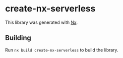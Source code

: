 # create-nx-serverless

This library was generated with [Nx](https://nx.dev).

## Building

Run `nx build create-nx-serverless` to build the library.
